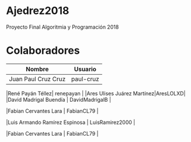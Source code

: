 # Ajedrez2018
Proyecto Final Algoritmia y Programación 2018

# Colaboradores
| Nombre | Usuario |
|--|--|
|Juan Paul Cruz Cruz | paul-cruz |

|René Payán Téllez| renepayan |
|Ares Ulises Juárez Martínez|AresLOLXD|
|David Madrigal Buendía | DavidMadrigalB | 

|Fabian Cervantes Lara | FabianCL79 |

|Luis Armando Ramírez Espinosa | LuisRamirez2000 |

|Fabian Cervantes Lara | FabianCL79 |

